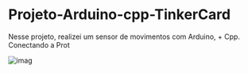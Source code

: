 # Projeto-Arduino-cpp-TinkerCard
 
  Nesse projeto, realizei um sensor de movimentos com Arduino, + Cpp. Conectando a Prot
  
![imag](https://github.com/user-attachments/assets/a318b6ee-bb10-40b8-add4-95fb8471fec1)
